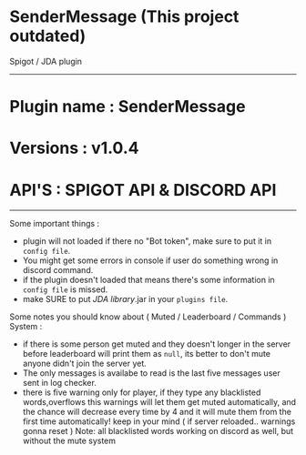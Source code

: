 # SenderMessage (This project outdated)
Spigot / JDA plugin
____________________________

# Plugin name : SenderMessage

# Versions : v1.0.4

# API'S : SPIGOT API & DISCORD API
____________________________

Some important things :
 - plugin will not loaded if there no "Bot token", make sure to put it in `config file`.
 - You might get some errors in console if user do something wrong in discord command.
 - if the plugin doesn't loaded that means there's some information in `config file` is missed.
 - make SURE to put *JDA library*.jar in your `plugins file`.

Some notes you should know about ( Muted / Leaderboard / Commands ) System :
 - if there is some person get muted and they doesn't longer in the server before leaderboard will print them as `null`, its better to don't mute anyone didn't join the server yet.
 - The only messages is availabe to read is the last five messages user sent in log checker.
 - there is five warning only for player, if they type any blacklisted words,overflows this warnings will let them get muted automatically, and the chance will decrease every time by 4 and it will mute them from the first time automatically! keep in your mind ( if server reloaded.. warnings gonna reset )
Note: all blacklisted words working on discord as well, but without the mute system
